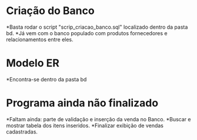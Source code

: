 # Criação do Banco
*Basta rodar o script "scrip_criacao_banco.sql" localizado dentro da pasta bd.
*Já vem com o banco populado com produtos fornecedores e relacionamentos entre eles.

# Modelo ER
*Encontra-se dentro da pasta bd

# Programa ainda não finalizado
*Faltam ainda: parte de validação e inserção da venda no Banco.
*Buscar e mostrar tabela dos itens inseridos.
*Finalizar exibição de vendas cadastradas.
